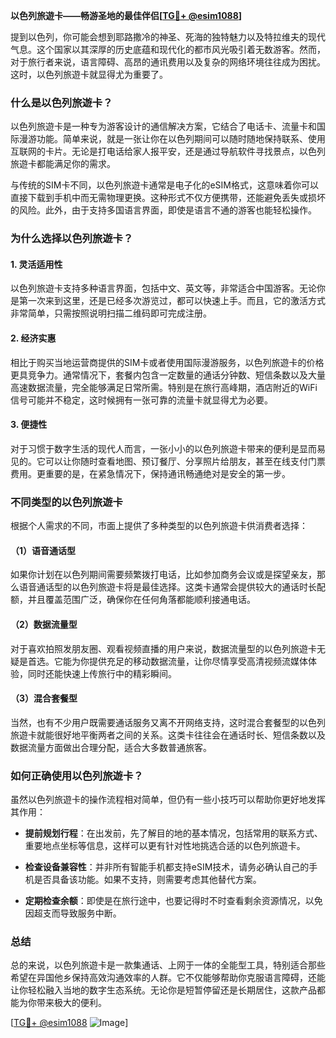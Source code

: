 **以色列旅遊卡——畅游圣地的最佳伴侣[[TG💪+ @esim1088](https://t.me/s/esim1088)]**

提到以色列，你可能会想到耶路撒冷的神圣、死海的独特魅力以及特拉维夫的现代气息。这个国家以其深厚的历史底蕴和现代化的都市风光吸引着无数游客。然而，对于旅行者来说，语言障碍、高昂的通讯费用以及复杂的网络环境往往成为困扰。这时，以色列旅遊卡就显得尤为重要了。

### 什么是以色列旅遊卡？

以色列旅遊卡是一种专为游客设计的通信解决方案，它结合了电话卡、流量卡和国际漫游功能。简单来说，就是一张让你在以色列期间可以随时随地保持联系、使用互联网的卡片。无论是打电话给家人报平安，还是通过导航软件寻找景点，以色列旅遊卡都能满足你的需求。

与传统的SIM卡不同，以色列旅遊卡通常是电子化的eSIM格式，这意味着你可以直接下载到手机中而无需物理更换。这种形式不仅方便携带，还能避免丢失或损坏的风险。此外，由于支持多国语言界面，即使是语言不通的游客也能轻松操作。

### 为什么选择以色列旅遊卡？

#### 1. **灵活适用性**
   以色列旅遊卡支持多种语言界面，包括中文、英文等，非常适合中国游客。无论你是第一次来到这里，还是已经多次游览过，都可以快速上手。而且，它的激活方式非常简单，只需按照说明扫描二维码即可完成注册。

#### 2. **经济实惠**
   相比于购买当地运营商提供的SIM卡或者使用国际漫游服务，以色列旅遊卡的价格更具竞争力。通常情况下，套餐内包含一定数量的通话分钟数、短信条数以及大量高速数据流量，完全能够满足日常所需。特别是在旅行高峰期，酒店附近的WiFi信号可能并不稳定，这时候拥有一张可靠的流量卡就显得尤为必要。

#### 3. **便捷性**
   对于习惯于数字生活的现代人而言，一张小小的以色列旅遊卡带来的便利是显而易见的。它可以让你随时查看地图、预订餐厅、分享照片给朋友，甚至在线支付门票费用。更重要的是，在紧急情况下，保持通讯畅通绝对是安全的第一步。

### 不同类型的以色列旅遊卡

根据个人需求的不同，市面上提供了多种类型的以色列旅遊卡供消费者选择：

#### （1）语音通话型
如果你计划在以色列期间需要频繁拨打电话，比如参加商务会议或是探望亲友，那么语音通话型的以色列旅遊卡将是最佳选择。这类卡通常会提供较大的通话时长配额，并且覆盖范围广泛，确保你在任何角落都能顺利接通电话。

#### （2）数据流量型
对于喜欢拍照发朋友圈、观看视频直播的用户来说，数据流量型的以色列旅遊卡无疑是首选。它能为你提供充足的移动数据流量，让你尽情享受高清视频流媒体体验，同时还能快速上传旅行中的精彩瞬间。

#### （3）混合套餐型
当然，也有不少用户既需要通话服务又离不开网络支持，这时混合套餐型的以色列旅遊卡就能很好地平衡两者之间的关系。这类卡往往会在通话时长、短信条数以及数据流量方面做出合理分配，适合大多数普通旅客。

### 如何正确使用以色列旅遊卡？

虽然以色列旅遊卡的操作流程相对简单，但仍有一些小技巧可以帮助你更好地发挥其作用：

- **提前规划行程**：在出发前，先了解目的地的基本情况，包括常用的联系方式、重要地点坐标等信息，这样可以更有针对性地挑选合适的以色列旅遊卡。
  
- **检查设备兼容性**：并非所有智能手机都支持eSIM技术，请务必确认自己的手机是否具备该功能。如果不支持，则需要考虑其他替代方案。

- **定期检查余额**：即使是在旅行途中，也要记得时不时查看剩余资源情况，以免因超支而导致服务中断。

### 总结

总的来说，以色列旅遊卡是一款集通话、上网于一体的全能型工具，特别适合那些希望在异国他乡保持高效沟通效率的人群。它不仅能够帮助你克服语言障碍，还能让你轻松融入当地的数字生态系统。无论你是短暂停留还是长期居住，这款产品都能为你带来极大的便利。

[[TG💪+ @esim1088](https://t.me/s/esim1088) ![Image](https://i.postimg.cc/4NQfJmqS/Snipaste-2025-05-13-00-14-12.png)]